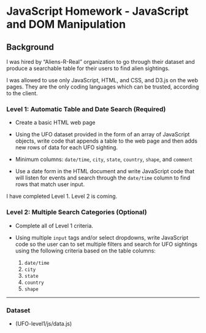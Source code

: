 ﻿# JavaScript Homework - JavaScript and DOM Manipulation

## Background

I was hired by “Aliens-R-Real” organization to go through their dataset and produce a searchable table for their users to find alien sightings.

I was allowed to use only JavaScript, HTML, and CSS, and D3.js on the web pages. They are the only coding languages which can be trusted, according to the client.

### Level 1: Automatic Table and Date Search (Required)

* Create a basic HTML web page 
* Using the UFO dataset provided in the form of an array of JavaScript objects, write code that appends a table to the web page and then adds new rows of data for each UFO sighting.

* Minimum columns: `date/time`, `city`, `state`, `country`, `shape`, and `comment`

* Use a date form in the HTML document and write JavaScript code that will listen for events and search through the `date/time` column to find rows that match user input.

I have completed Level 1.  Level 2 is coming.

### Level 2: Multiple Search Categories (Optional)

* Complete all of Level 1 criteria.

* Using multiple `input` tags and/or select dropdowns, write JavaScript code so the user can to set multiple filters and search for UFO sightings using the following criteria based on the table columns:

  1. `date/time`
  2. `city`
  3. `state`
  4. `country`
  5. `shape`

- - -

### Dataset

* (UFO-level1/js/data.js)


